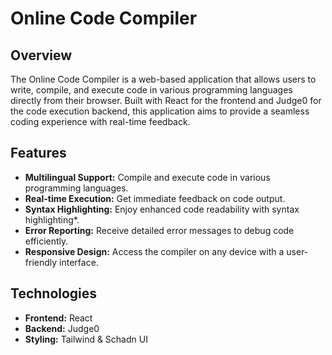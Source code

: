 # Online Code Compiler

## Overview

The Online Code Compiler is a web-based application that allows users to write, compile, and execute code in various programming languages directly from their browser. Built with React for the frontend and Judge0 for the code execution backend, this application aims to provide a seamless coding experience with real-time feedback.

## Features

- **Multilingual Support:** Compile and execute code in various programming languages.
- **Real-time Execution:** Get immediate feedback on code output.
- **Syntax Highlighting:** Enjoy enhanced code readability with syntax highlighting*.
- **Error Reporting:** Receive detailed error messages to debug code efficiently.
- **Responsive Design:** Access the compiler on any device with a user-friendly interface.

## Technologies

- **Frontend:** React
- **Backend:** Judge0
- **Styling:** Tailwind & Schadn UI